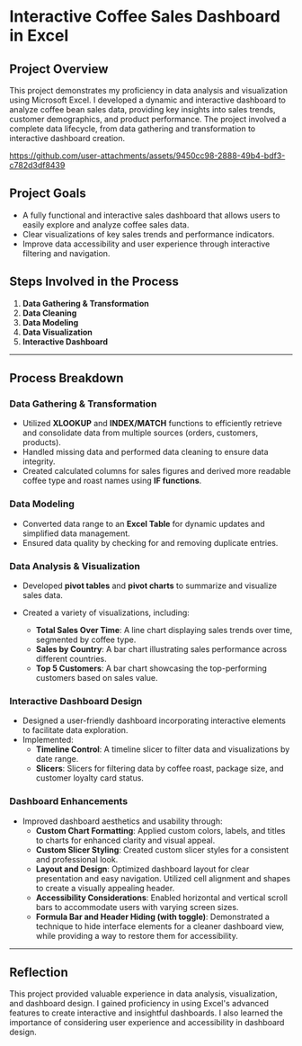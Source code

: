 # Interactive Coffee Sales Dashboard in Excel

## Project Overview
This project demonstrates my proficiency in data analysis and visualization using Microsoft Excel. I developed a dynamic and interactive dashboard to analyze coffee bean sales data, providing key insights into sales trends, customer demographics, and product performance. The project involved a complete data lifecycle, from data gathering and transformation to interactive dashboard creation.

https://github.com/user-attachments/assets/9450cc98-2888-49b4-bdf3-c782d3df8439

## Project Goals
- A fully functional and interactive sales dashboard that allows users to easily explore and analyze coffee sales data.
- Clear visualizations of key sales trends and performance indicators.
- Improve data accessibility and user experience through interactive filtering and navigation.

## Steps Involved in the Process
1. **Data Gathering & Transformation**
2. **Data Cleaning**
3. **Data Modeling**
4. **Data Visualization**
5. **Interactive Dashboard**

---

## Process Breakdown

### Data Gathering & Transformation
- Utilized **XLOOKUP** and **INDEX/MATCH** functions to efficiently retrieve and consolidate data from multiple sources (orders, customers, products).
- Handled missing data and performed data cleaning to ensure data integrity.
- Created calculated columns for sales figures and derived more readable coffee type and roast names using **IF functions**.

### Data Modeling
- Converted data range to an **Excel Table** for dynamic updates and simplified data management.
- Ensured data quality by checking for and removing duplicate entries.

### Data Analysis & Visualization
- Developed **pivot tables** and **pivot charts** to summarize and visualize sales data.
- Created a variety of visualizations, including:

  - **Total Sales Over Time**: A line chart displaying sales trends over time, segmented by coffee type.
  - **Sales by Country**: A bar chart illustrating sales performance across different countries.
  - **Top 5 Customers**: A bar chart showcasing the top-performing customers based on sales value.

### Interactive Dashboard Design
- Designed a user-friendly dashboard incorporating interactive elements to facilitate data exploration.
- Implemented:
  - **Timeline Control**: A timeline slicer to filter data and visualizations by date range.
  - **Slicers**: Slicers for filtering data by coffee roast, package size, and customer loyalty card status.

### Dashboard Enhancements
- Improved dashboard aesthetics and usability through:
  - **Custom Chart Formatting**: Applied custom colors, labels, and titles to charts for enhanced clarity and visual appeal.
  - **Custom Slicer Styling**: Created custom slicer styles for a consistent and professional look.
  - **Layout and Design**: Optimized dashboard layout for clear presentation and easy navigation. Utilized cell alignment and shapes to create a visually appealing header.
  - **Accessibility Considerations**: Enabled horizontal and vertical scroll bars to accommodate users with varying screen sizes.
  - **Formula Bar and Header Hiding (with toggle)**: Demonstrated a technique to hide interface elements for a cleaner dashboard view, while providing a way to restore them for accessibility.

---

## Reflection
This project provided valuable experience in data analysis, visualization, and dashboard design. I gained proficiency in using Excel's advanced features to create interactive and insightful dashboards. I also learned the importance of considering user experience and accessibility in dashboard design.
